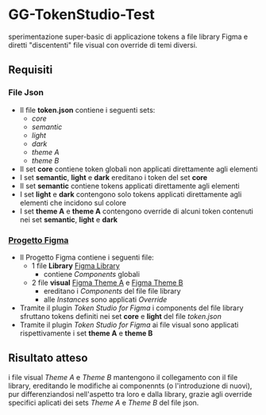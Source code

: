 # GG-TokenStudio-Test

sperimentazione super-basic di applicazione tokens a file library Figma e diretti "discententi" file visual con override di temi diversi.

## Requisiti

### File Json
- Il file **token.json** contiene i seguenti sets:
  - _core_
  - _semantic_
  - _light_
  - _dark_
  - _theme A_
  - _theme B_
- Il set **core** contiene token globali non applicati direttamente agli elementi 
- I set **semantic**, **light** e **dark** ereditano i token del set **core** 
- Il set **semantic** contiene tokens applicati direttamente agli elementi 
- I set **light** e **dark** contengono solo tokens applicati direttamente agli elementi che incidono sul colore 
- I set **theme A** e **theme A** contengono override di alcuni token contenuti nei set **semantic**, **light** e **dark** 

### [Progetto Figma](https://www.figma.com/files/team/963112800667377202/project/347445247/Test-Token-Studio?fuid=707952160462890638) 
- Il Progetto Figma contiene i seguenti file:
  - 1 file **Library** [Figma Library](https://www.figma.com/design/426hJbP1fFL8LTpJ0wbvqZ/mini-TS-Library?m=auto&t=Ra2ZqL484rIK2YQ6-1)
    - contiene _Components_ globali
  - 2 file **visual** [Figma Theme A](https://www.figma.com/design/bheS5NCzBKPzBxyGrhM42a/mini-TS-Visual-Theme-A?m=auto&t=Ra2ZqL484rIK2YQ6-6) e [Figma Theme B](https://www.figma.com/design/uIZ6W2U7gr0b81rkLGZJqM/mini-TS-Visual-Theme-B?m=auto&t=Ra2ZqL484rIK2YQ6-6)
    - ereditano i _Components_ del file file library
    - alle _Instances_ sono applicati _Override_
- Tramite il plugin _Token Studio for Figma_ i components del file library sfruttano tokens definiti nei set **core** e **light** del file _token.json_
- Tramite il plugin _Token Studio for Figma_ ai file visual sono applicati rispettivamente i set **theme A** e **theme B**

## Risultato atteso
i file visual _Theme A_ e _Theme B_ mantengono il collegamento con il file library, ereditando le modifiche ai componennts (o l'introduzione di nuovi), pur differenziandosi nell'aspetto tra loro e dalla library, grazie agli override specifici aplicati dei sets _Theme A_ e _Theme B_ del file json.
